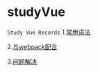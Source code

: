 # studyVue
`Study Vue Records`
1.[常用语法](records/syntax.md)

2.[与webpack配合](records/config.md)

3.[问题解决](records/issue.md)

